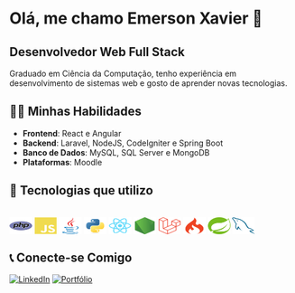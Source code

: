  # Olá, me chamo Emerson Xavier 👋

## Desenvolvedor Web Full Stack
Graduado em Ciência da Computação, tenho experiência em desenvolvimento de sistemas web e gosto de aprender novas tecnologias.

## 🧑‍💻 Minhas Habilidades

- **Frontend**: React e Angular
- **Backend**: Laravel, NodeJS, CodeIgniter e Spring Boot
- **Banco de Dados**: MySQL, SQL Server e MongoDB
- **Plataformas**: Moodle

## 🚀 Tecnologias que utilizo

<div style="display: inline_block"><br>
    <img align="center" alt="PHP" height="30" width="40" src="https://github.com/devicons/devicon/blob/master/icons/php/php-original.svg">
    <img align="center" alt="Java" height="30" width="40" src="https://raw.githubusercontent.com/devicons/devicon/master/icons/javascript/javascript-plain.svg">
    <img align="center" alt="Js" height="30" width="40" src="https://github.com/devicons/devicon/blob/master/icons/java/java-original.svg">
    <img align="center" alt="Python" height="30" width="40" src="https://github.com/devicons/devicon/blob/master/icons/python/python-original.svg">
    <img align="center" alt="React" height="30" width="40" src="https://github.com/devicons/devicon/blob/master/icons/react/react-original.svg">
    <img align="center" alt="NodeJS" height="30" width="40" src="https://github.com/devicons/devicon/blob/master/icons/nodejs/nodejs-original.svg">
    <img align="center" alt="Laravel" height="30" width="40" src="https://github.com/devicons/devicon/blob/master/icons/laravel/laravel-original.svg">
    <img align="center" alt="CodeIgniter" height="30" width="40" src="https://github.com/devicons/devicon/blob/master/icons/codeigniter/codeigniter-plain.svg">
    <img align="center" alt="Spring" height="30" width="40" src="https://github.com/devicons/devicon/blob/master/icons/spring/spring-original.svg">
    <img align="center" alt="MySQL" height="30" width="40" src="https://github.com/devicons/devicon/blob/master/icons/mysql/mysql-original.svg">
</div>

## 📞 Conecte-se Comigo

[![LinkedIn](https://img.shields.io/badge/-LinkedIn-%230077B5?style=for-the-badge&logo=linkedin&logoColor=white)](https://www.linkedin.com/in/emersonxavier99)
[![Portfólio](https://img.shields.io/badge/-Portf%C3%B3lio-%230077B5?style=for-the-badge&logo=github&logoColor=white)](https://emerson-xavier-react-portfolio.vercel.app/)

  
  
  
